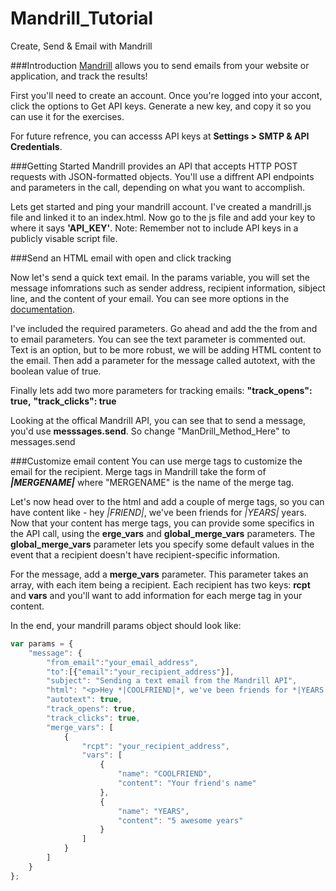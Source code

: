 Mandrill_Tutorial
=================

Create, Send & Email with Mandrill

###Introduction
[Mandrill](http://mandrill.com) allows you to send emails from your website or application, and track the results!

First you'll need to create an account.  Once you're logged into your accont, click the options to Get API keys.  Generate a new key, and copy it so you can use it for the exercises.

For future refrence, you can accesss API keys at **Settings > SMTP & API Credentials**.

###Getting Started
Mandrill provides an API that accepts HTTP POST requests with JSON-formatted objects.  You'll use a diffrent API endpoints and parameters in the call, depending on what you want to accomplish.

Lets get started and ping your mandrill account.  I've created a mandrill.js file and linked it to an index.html.  Now go to the js file and add your key to where it says **'API_KEY'**.  Note: Remember not to include API keys in a publicly visable script file.  

###Send an HTML email with open and click tracking

Now let's send a quick text email.  In the params variable, you will set the message infomrations such as sender address, recipient information, sibject line, and the content of your email.  You can see more options in the [documentation](https://mandrillapp.com/api/docs/messages.html#method=send).

I've included the required parameters.  Go ahead and add the the from and to email parameters.  You can see the text parameter is commented out.  Text is an option, but to be more robust, we will be adding HTML content to the email. Then add a parameter for the message called autotext, with the boolean value of true.

Finally lets add two more parameters for tracking emails:
**"track_opens": true,**
**"track_clicks": true**

Looking at the offical Mandrill API, you can see that to send a message, you'd use **messsages.send**.  So change "ManDrill_Method_Here" to messages.send

###Customize email content
You can use merge tags to customize the email for the recipient.  Merge tags in Mandrill take the form of __*|MERGENAME|*__ where "MERGENAME" is the name of the merge tag.  

Let's now head over to the html and add a couple of merge tags, so you can have content like - hey *|FRIEND|*, we've been friends for *|YEARS|* years. Now that your content has merge tags, you can provide some specifics in the API call, using the **erge_vars** and **global_merge_vars** parameters. The **global_merge_vars** parameter lets you specify some default values in the event that a recipient doesn't have recipient-specific information.

For the message, add a **merge_vars** parameter. This parameter takes an array, with each item being a recipient. Each recipient has two keys: **rcpt** and **vars** and you'll want to add information for each merge tag in your content.

In the end, your mandrill params object should look like:
```javascript
var params = {
    "message": {
        "from_email":"your_email_address",
        "to":[{"email":"your_recipient_address"}],
        "subject": "Sending a text email from the Mandrill API",
        "html": "<p>Hey *|COOLFRIEND|*, we've been friends for *|YEARS|*.</p>",
        "autotext": true,
        "track_opens": true,
        "track_clicks": true,
        "merge_vars": [
            {
                "rcpt": "your_recipient_address",
                "vars": [
                    {
                        "name": "COOLFRIEND",
                        "content": "Your friend's name"
                    },
                    {
                        "name": "YEARS",
                        "content": "5 awesome years"
                    }
                ]
            }
        ]
    }
};
```



